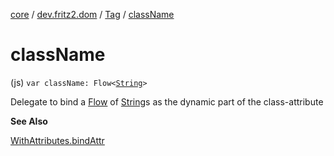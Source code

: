 [core](../../index.md) / [dev.fritz2.dom](../index.md) / [Tag](index.md) / [className](./class-name.md)

# className

(js) `var className: Flow<`[`String`](https://kotlinlang.org/api/latest/jvm/stdlib/kotlin/-string/index.html)`>`

Delegate to bind a [Flow](#) of [String](https://kotlinlang.org/api/latest/jvm/stdlib/kotlin/-string/index.html)s as the dynamic part of the class-attribute

**See Also**

[WithAttributes.bindAttr](../-with-attributes/bind-attr.md)

